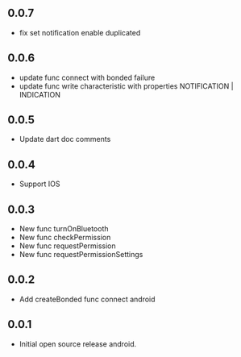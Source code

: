 ## 0.0.7

* fix set notification enable duplicated

## 0.0.6

* update func connect with bonded failure
* update func write characteristic with properties NOTIFICATION | INDICATION

## 0.0.5

* Update dart doc comments

## 0.0.4

* Support IOS

## 0.0.3

* New func turnOnBluetooth
* New func checkPermission
* New func requestPermission
* New func requestPermissionSettings

## 0.0.2

* Add createBonded func connect android
## 0.0.1

* Initial open source release android.
